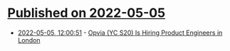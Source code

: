 # [Published on 2022-05-05](index.md)

* [2022-05-05, 12:00:51](https://news.ycombinator.com/item?id=31272230) - [Opvia (YC S20) Is Hiring Product Engineers in London](https://www.notion.so/opvia/Opvia-Jobs-151305ed30a140f29ec9eb7df00deadc)
